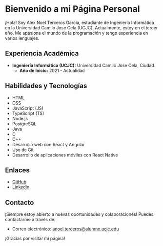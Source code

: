 # Bienvenido a mi Página Personal

¡Hola! Soy Alex Noel Terceros Garcia, estudiante de Ingeniería Informática en la Universidad Camilo Jose Cela (UCJC). Actualmente, estoy en el tercer año. Me apasiona el mundo de la programación y tengo experiencia en varios lenguajes. 

## Experiencia Académica

- **Ingeniería Informática (UCJC):** Universidad Camilo Jose Cela, Ciudad.
  - **Año de Inicio:** 2021 - Actualidad

## Habilidades y Tecnologías

- HTML
- CSS
- JavaScript (JS)
- TypeScript (TS)
- Node.js
- PostgreSQL
- Java
- C
- C++
- Desarrollo web con React y Angular
- Uso de Git
- Desarrollo de aplicaciones móviles con React Native

## Enlaces

- [GitHub](https://github.com/alexntg)
- [LinkedIn](https://www.linkedin.com/in/alex-noel-terceros-garcia-5640402a2/)

## Contacto

¡Siempre estoy abierto a nuevas oportunidades y colaboraciones! Puedes contactarme a través de:

- Correo electrónico: anoel.terceros@alumno.ucjc.edu
  
¡Gracias por visitar mi página!
